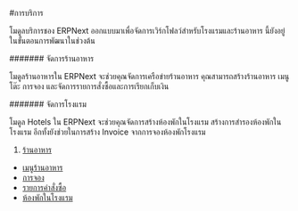 <!-- add-breadcrumbs -->
#การบริการ

โมดูลบริการชอง ERPNext ออกแบบมาเพื่อจัดการเวิร์กโฟลว์สำหรับโรงแรมและร้านอาหาร นี้ยังอยู่ในขั้นตอนการพัฒนาในช่วงต้น

####### จัดการร้านอาหาร

โมดูลร้านอาหารใน ERPNext จะช่วยคุณจัดการเครือข่ายร้านอาหาร คุณสามารถสร้างร้านอาหาร เมนู โต๊ะ การจอง และจัดการรายการสั่งซื้อและการเรียกเก็บเงิน

####### จัดการโรงแรม

โมดูล Hotels ใน ERPNext จะช่วยคุณจัดการสร้างห้องพักในโรงแรม สร้างการสำรองห้องพักในโรงแรม อีกทั้งยังช่วยในการสร้าง Invoice จากการจองห้องพักโรงแรม

1. [ร้านอาหาร](/docs/user/manual/th/hospitality/restaurant)
- [เมนูร้านอาหาร](/docs/user/manual/th/hospitality/restaurant-menu)
- [การจอง](/docs/user/manual/th/hospitality/reservations)
- [รายการคำสั่งซื้อ](/docs/user/manual/th/hospitality/order-entry)
- [ห้องพักในโรงแรม](/docs/user/manual/th/hospitality/hotel-room)
